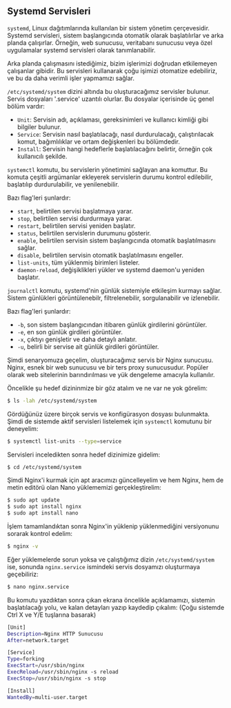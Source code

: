 ## Systemd Servisleri

`systemd`, Linux dağıtımlarında kullanılan bir sistem yönetim çerçevesidir.
Systemd servisleri, sistem başlangıcında otomatik olarak başlatılırlar ve arka planda çalışırlar.
Örneğin, web sunucusu, veritabanı sunucusu veya özel uygulamalar systemd servisleri olarak tanımlanabilir.

Arka planda çalışmasını istediğimiz, bizim işlerimizi doğrudan etkilemeyen çalışanlar gibidir.
Bu servisleri kullanarak çoğu işimizi otomatize edebiliriz, ve bu da daha verimli işler yapmamızı sağlar.

`/etc/systemd/system` dizini altında bu oluşturacağımız servisler bulunur. Servis dosyaları '.service' uzantılı olurlar.
Bu dosyalar içerisinde üç genel bölüm vardır:
- `Unit`: Servisin adı, açıklaması, gereksinimleri ve kullanıcı kimliği gibi bilgiler bulunur.  
- `Service`: Servisin nasıl başlatılacağı, nasıl durdurulacağı, çalıştırılacak komut, bağımlılıklar ve ortam değişkenleri bu bölümdedir.
- `Install`: Servisin hangi hedeflerle başlatılacağını belirtir, örneğin çok kullanıcılı şekilde.

`systemctl` komutu, bu servislerin yönetimini sağlayan ana komuttur. Bu komuta çeşitli argümanlar ekleyerek servislerin durumu kontrol edilebilir, başlatılıp durdurulabilir, ve yenilenebilir.

Bazı flag'leri şunlardır:
- `start`, belirtilen servisi başlatmaya yarar.
- `stop`, belirtilen servisi durdurmaya yarar.
- `restart`, belirtilen servisi yeniden başlatır.
- `status`, belirtilen servislerin durumunu gösterir.
- `enable`, belirtilen servisin sistem başlangıcında otomatik başlatılmasını sağlar.
- `disable`, belirtilen servisin otomatik başlatılmasını engeller.
- `list-units`, tüm yüklenmiş birimleri listeler.
- `daemon-reload`, değişiklikleri yükler ve systemd daemon'u yeniden başlatır.

`journalctl` komutu, systemd'nin günlük sistemiyle etkileşim kurmayı sağlar. Sistem günlükleri görüntülenebilr, filtrelenebilir, sorgulanabilir ve izlenebilir.

Bazı flag'leri şunlardır:
- `-b`, son sistem başlangıcından itibaren günlük girdilerini görüntüler.
- `-e`, en son günlük girdileri görüntüler.
- `-x`, çıktıyı genişletir ve daha detaylı anlatır.
- `-u`, belirli bir servise ait günlük girdileri görüntüler.

Şimdi senaryomuza geçelim, oluşturacağımız servis bir Nginx sunucusu. Nginx, esnek bir web sunucusu ve bir ters proxy sunucusudur. Popüler olarak web sitelerinin barındırılması ve yük dengeleme amacıyla kullanılır. 

Öncelikle şu hedef dizininmize bir göz atalım ve ne var ne yok görelim:
``` bash
$ ls -lah /etc/systemd/system
```

Gördüğünüz üzere birçok servis ve konfigürasyon dosyası bulunmakta. Şimdi de sistemde aktif servisleri listelemek için `systemctl` komutunu bir deneyelim:
``` bash
$ systemctl list-units --type=service
```

Servisleri inceledikten sonra hedef dizinimize gidelim:
``` bash
$ cd /etc/systemd/system
```

Şimdi Nginx'i kurmak için apt aracımızı güncelleyelim ve hem Nginx, hem de metin editörü olan Nano yüklememizi gerçekleştirelim:
``` sh
$ sudo apt update
$ sudo apt install nginx
$ sudo apt install nano
```

İşlem tamamlandıktan sonra Nginx'in yüklenip yüklenmediğini versiyonunu sorarak kontrol edelim:
``` sh
$ nginx -v
```

Eğer yüklemelerde sorun yoksa ve çalıştığımız dizin `/etc/systemd/system` ise, sonunda `nginx.service` ismindeki servis dosyamızı oluşturmaya geçebiliriz:
``` sh
$ nano nginx.service
```

Bu komutu yazdıktan sonra çıkan ekrana öncelikle açıklamamızı, sistemin başlatılacağı yolu, ve kalan detayları yazıp kaydedip çıkalım: (Çoğu sistemde Ctrl X ve Y/E tuşlarına basarak)
``` sh
[Unit]
Description=Nginx HTTP Sunucusu
After=network.target

[Service]
Type=forking
ExecStart=/usr/sbin/nginx
ExecReload=/usr/sbin/nginx -s reload
ExecStop=/usr/sbin/nginx -s stop

[Install]
WantedBy=multi-user.target
```

